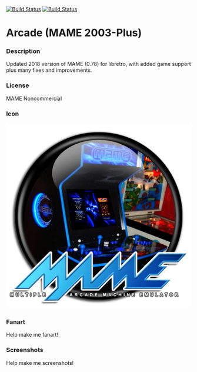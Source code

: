 [![Build Status](https://travis-ci.org/kodi-game/game.libretro.mame2003_plus.svg?branch=master)](https://travis-ci.org/kodi-game/game.libretro.mame2003_plus)
[![Build Status](https://ci.appveyor.com/api/projects/status/github/kodi-game/game.libretro.mame2003_plus?svg=true)](https://ci.appveyor.com/project/kodi-game/game-libretro-mame2003-plus)

# Arcade (MAME 2003-Plus)

### Description

Updated 2018 version of MAME (0.78) for libretro, with added game support plus many fixes and improvements.

### License

MAME Noncommercial

### Icon

![Icon](game.libretro.mame2003_plus/resources/icon.png)

### Fanart

Help make me fanart!

### Screenshots

Help make me screenshots!
